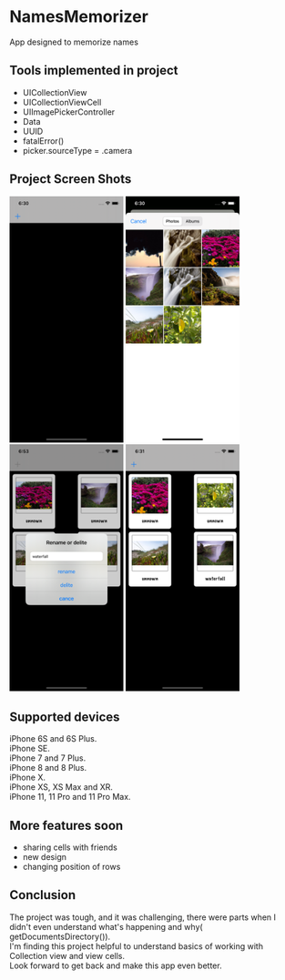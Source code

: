 # NamesMemorizer
App designed to memorize names
## Tools implemented in project
- UICollectionView
- UICollectionViewCell
- UIImagePickerController
- Data 
- UUID
- fatalError()
- picker.sourceType = .camera
 ## Project Screen Shots

<img src="Screens/Screen1.png" width="200"> <img src="Screens/Screen2.png" width="200">
<img src="Screens/Screen5.png" width="200"> <img src="Screens/Screen4.png" width="200"> 
## Supported devices
iPhone 6S and 6S Plus.  
iPhone SE.  
iPhone 7 and 7 Plus.  
iPhone 8 and 8 Plus.  
iPhone X.  
iPhone XS, XS Max and XR.  
iPhone 11, 11 Pro and 11 Pro Max.  
## More features soon 
- sharing cells with friends
- new design
- changing position of rows
## Conclusion 
The project was tough, and it was challenging, there were parts when I didn't  even understand what's happening and why(  getDocumentsDirectory()).  
I'm finding this project helpful to understand basics of working with Collection view and view cells.  
Look forward to get back and make this app even better.     
